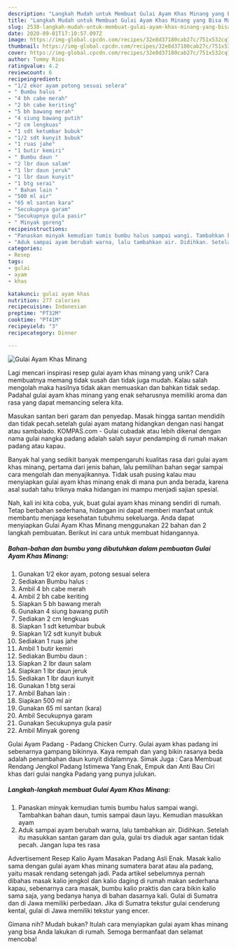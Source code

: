 ```yaml
---
description: "Langkah Mudah untuk Membuat Gulai Ayam Khas Minang yang Bisa Manjain Lidah"
title: "Langkah Mudah untuk Membuat Gulai Ayam Khas Minang yang Bisa Manjain Lidah"
slug: 2538-langkah-mudah-untuk-membuat-gulai-ayam-khas-minang-yang-bisa-manjain-lidah
date: 2020-09-01T17:10:57.097Z
image: https://img-global.cpcdn.com/recipes/32e8d37180cab27c/751x532cq70/gulai-ayam-khas-minang-foto-resep-utama.jpg
thumbnail: https://img-global.cpcdn.com/recipes/32e8d37180cab27c/751x532cq70/gulai-ayam-khas-minang-foto-resep-utama.jpg
cover: https://img-global.cpcdn.com/recipes/32e8d37180cab27c/751x532cq70/gulai-ayam-khas-minang-foto-resep-utama.jpg
author: Tommy Rios
ratingvalue: 4.2
reviewcount: 6
recipeingredient:
- "1/2 ekor ayam potong sesuai selera"
- " Bumbu halus "
- "4 bh cabe merah"
- "2 bh cabe keriting"
- "5 bh bawang merah"
- "4 siung bawang putih"
- "2 cm lengkuas"
- "1 sdt ketumbar bubuk"
- "1/2 sdt kunyit bubuk"
- "1 ruas jahe"
- "1 butir kemiri"
- " Bumbu daun "
- "2 lbr daun salam"
- "1 lbr daun jeruk"
- "1 lbr daun kunyit"
- "1 btg serai"
- " Bahan lain "
- "500 ml air"
- "65 ml santan kara"
- "Secukupnya garam"
- "Secukupnya gula pasir"
- " Minyak goreng"
recipeinstructions:
- "Panaskan minyak kemudian tumis bumbu halus sampai wangi. Tambahkan bahan daun, tumis sampai daun layu. Kemudian masukkan ayam"
- "Aduk sampai ayam berubah warna, lalu tambahkan air. Didihkan. Setelah itu masukkan santan garam dan gula, gulai trs diaduk agar santan tidak pecah. Jangan lupa tes rasa"
categories:
- Resep
tags:
- gulai
- ayam
- khas

katakunci: gulai ayam khas 
nutrition: 277 calories
recipecuisine: Indonesian
preptime: "PT32M"
cooktime: "PT41M"
recipeyield: "3"
recipecategory: Dinner

---
```



![Gulai Ayam Khas Minang](https://img-global.cpcdn.com/recipes/32e8d37180cab27c/751x532cq70/gulai-ayam-khas-minang-foto-resep-utama.jpg)

Lagi mencari inspirasi resep gulai ayam khas minang yang unik? Cara membuatnya memang tidak susah dan tidak juga mudah. Kalau salah mengolah maka hasilnya tidak akan memuaskan dan bahkan tidak sedap. Padahal gulai ayam khas minang yang enak seharusnya memiliki aroma dan rasa yang dapat memancing selera kita.

Masukan santan beri garam dan penyedap. Masak hingga santan mendidih dan tidak pecah.setelah gulai ayam matang hidangkan dengan nasi hangat atau sambalado. KOMPAS.com - Gulai cubadak atau lebih dikenal dengan nama gulai nangka padang adalah salah sayur pendamping di rumah makan padang atau kapau.

Banyak hal yang sedikit banyak mempengaruhi kualitas rasa dari gulai ayam khas minang, pertama dari jenis bahan, lalu pemilihan bahan segar sampai cara mengolah dan menyajikannya. Tidak usah pusing kalau mau menyiapkan gulai ayam khas minang enak di mana pun anda berada, karena asal sudah tahu triknya maka hidangan ini mampu menjadi sajian spesial.


Nah, kali ini kita coba, yuk, buat gulai ayam khas minang sendiri di rumah. Tetap berbahan sederhana, hidangan ini dapat memberi manfaat untuk membantu menjaga kesehatan tubuhmu sekeluarga. Anda dapat menyiapkan Gulai Ayam Khas Minang menggunakan 22 bahan dan 2 langkah pembuatan. Berikut ini cara untuk membuat hidangannya.

<!--inarticleads1-->

##### Bahan-bahan dan bumbu yang dibutuhkan dalam pembuatan Gulai Ayam Khas Minang:

1. Gunakan 1/2 ekor ayam, potong sesuai selera
1. Sediakan  Bumbu halus :
1. Ambil 4 bh cabe merah
1. Ambil 2 bh cabe keriting
1. Siapkan 5 bh bawang merah
1. Gunakan 4 siung bawang putih
1. Sediakan 2 cm lengkuas
1. Siapkan 1 sdt ketumbar bubuk
1. Siapkan 1/2 sdt kunyit bubuk
1. Sediakan 1 ruas jahe
1. Ambil 1 butir kemiri
1. Sediakan  Bumbu daun :
1. Siapkan 2 lbr daun salam
1. Siapkan 1 lbr daun jeruk
1. Sediakan 1 lbr daun kunyit
1. Gunakan 1 btg serai
1. Ambil  Bahan lain :
1. Siapkan 500 ml air
1. Gunakan 65 ml santan (kara)
1. Ambil Secukupnya garam
1. Gunakan Secukupnya gula pasir
1. Ambil  Minyak goreng


Gulai Ayam Padang - Padang Chicken Curry. Gulai ayam khas padang ini sebenarnya gampang bikinnya. Kaya rempah dan yang bikin rasanya beda adalah penambahan daun kunyit didalamnya. Simak Juga : Cara Membuat Rendang Jengkol Padang Istimewa Yang Enak, Empuk dan Anti Bau Ciri khas dari gulai nangka Padang yang punya julukan. 

<!--inarticleads2-->

##### Langkah-langkah membuat Gulai Ayam Khas Minang:

1. Panaskan minyak kemudian tumis bumbu halus sampai wangi. Tambahkan bahan daun, tumis sampai daun layu. Kemudian masukkan ayam
1. Aduk sampai ayam berubah warna, lalu tambahkan air. Didihkan. Setelah itu masukkan santan garam dan gula, gulai trs diaduk agar santan tidak pecah. Jangan lupa tes rasa


Advertisement Resep Kalio Ayam Masakan Padang Asli Enak. Masak kalio sama dengan gulai ayam khas minang sumatera barat atau ala padang, yaitu masak rendang setengah jadi. Pada artikel sebelumnya pernah dibahas masak kalio jengkol dan kalio daging di rumah makan sederhana kapau, sebenarnya cara masak, bumbu kalio praktis dan cara bikin kalio sama saja, yang bedanya hanya di bahan dasarnya kali. Gulai di Sumatra dan di Jawa memiliki perbedaan. Jika di Sumatra tekstur gulai cenderung kental, gulai di Jawa memiliki tekstur yang encer. 

Gimana nih? Mudah bukan? Itulah cara menyiapkan gulai ayam khas minang yang bisa Anda lakukan di rumah. Semoga bermanfaat dan selamat mencoba!
